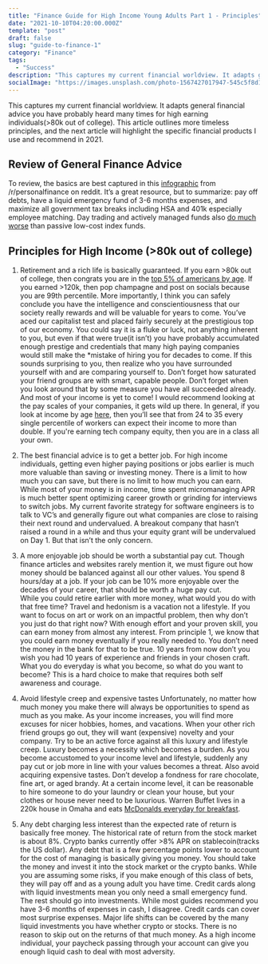 ```yaml
---
title: "Finance Guide for High Income Young Adults Part 1 - Principles"
date: "2021-10-10T04:20:00.000Z"
template: "post"
draft: false
slug: "guide-to-finance-1"
category: "Finance"
tags:
  - "Success"
description: "This captures my current financial worldview. It adapts general financial advice you have probably heard many times for high earning individuals(>80k out of college)."
socialImage: "https://images.unsplash.com/photo-1567427017947-545c5f8d16ad?ixid=MnwxMjA3fDB8MHxwaG90by1wYWdlfHx8fGVufDB8fHx8&ixlib=rb-1.2.1&auto=format&fit=crop&w=1706&q=80"
---
```


This captures my current financial worldview. It adapts general financial advice you have probably heard many times for high earning individuals(>80k out of college). This article outlines more timeless principles, and the next article will highlight the specific financial products I use and recommend in 2021.

## Review of General Finance Advice

To review, the basics are best captured in this [infographic](https://imgur.com/lSoUQr2) from /r/personalfinance on reddit. It’s a great resource, but to summarize: pay off debts, have a liquid emergency fund of 3-6 months expenses, and maximize all government tax breaks including HSA and 401k especially employee matching. Day trading and actively managed funds also [do much worse](https://www.cnbc.com/2020/09/18/stock-picking-has-a-terrible-track-record-and-its-getting-worse.html) than passive low-cost index funds.

## Principles for High Income (>80k out of college)

1. Retirement and a rich life is basically guaranteed.
   If you earn >80k out of college, then congrats you are in the [top 5% of americans by age](https://dqydj.com/income-percentile-by-age-calculator/). If you earned >120k, then pop champagne and post on socials because you are 99th percentile. More importantly, I think you can safely conclude you have the intelligence and conscientiousness that our society really rewards and will be valuable for years to come. You’ve aced our capitalist test and placed fairly securely at the prestigious top of our economy. You could say it is a fluke or luck, not anything inherent to you, but even if that were true(it isn’t) you have probably accumulated enough prestige and credentials that many high paying companies would still make the \*mistake of hiring you for decades to come.
   If this sounds surprising to you, then realize who you have surrounded yourself with and are comparing yourself to. Don’t forget how saturated your friend groups are with smart, capable people. Don’t forget when you look around that by some measure you have all succeeded already. And most of your income is yet to come! I would recommend looking at the pay scales of your companies, it gets wild up there. In general, if you look at income by age [here](https://dqydj.com/income-percentile-by-age-calculator/), then you’ll see that from 24 to 35 every single percentile of workers can expect their income to more than double. If you're earning tech company equity, then you are in a class all your own.

2. The best financial advice is to get a better job.
   For high income individuals, getting even higher paying positions or jobs earlier is much more valuable than saving or investing money. There is a limit to how much you can save, but there is no limit to how much you can earn. While most of your money is in income, time spent micromanaging APR is much better spent optimizing career growth or grinding for interviews to switch jobs.
   My current favorite strategy for software engineers is to talk to VC’s and generally figure out what companies are close to raising their next round and undervalued. A breakout company that hasn’t raised a round in a while and thus your equity grant will be undervalued on Day 1. But that isn’t the only concern.

3. A more enjoyable job should be worth a substantial pay cut.
   Though finance articles and websites rarely mention it, we must figure out how money should be balanced against all our other values. You spend 8 hours/day at a job. If your job can be 10% more enjoyable over the decades of your career, that should be worth a huge pay cut.  
   While you could retire earlier with more money, what would you do with that free time? Travel and hedonism is a vacation not a lifestyle. If you want to focus on art or work on an impactful problem, then why don’t you just do that right now? With enough effort and your proven skill, you can earn money from almost any interest. From principle 1, we know that you could earn money eventually if you really needed to. You don’t need the money in the bank for that to be true. 10 years from now don’t you wish you had 10 years of experience and friends in your chosen craft. What you do everyday is what you become, so what do you want to become? This is a hard choice to make that requires both self awareness and courage.

4. Avoid lifestyle creep and expensive tastes
   Unfortunately, no matter how much money you make there will always be opportunities to spend as much as you make. As your income increases, you will find more excuses for nicer hobbies, homes, and vacations. When your other rich friend groups go out, they will want (expensive) novelty and your company. Try to be an active force against all this luxury and lifestyle creep. Luxury becomes a necessity which becomes a burden. As you become accustomed to your income level and lifestyle, suddenly any pay cut or job more in line with your values becomes a threat.
   Also avoid acquiring expensive tastes. Don’t develop a fondness for rare chocolate, fine art, or aged brandy. At a certain income level, it can be reasonable to hire someone to do your laundry or clean your house, but your clothes or house never need to be luxurious. Warren Buffet lives in a 220k house in Omaha and eats [McDonalds everyday for breakfast](https://www.cnbc.com/2018/04/18/warren-buffett-buys-breakfast-from-mcdonalds-for-under-3-point-17.html).

5. Any debt charging less interest than the expected rate of return is basically free money.
   The historical rate of return from the stock market is about 8%. Crypto banks currently offer >8% APR on stablecoin(tracks the US dollar). Any debt that is a few percentage points lower to account for the cost of managing is basically giving you money. You should take the money and invest it into the stock market or the crypto banks. While you are assuming some risks, if you make enough of this class of bets, they will pay off and as a young adult you have time.
   Credit cards along with liquid investments mean you only need a small emergency fund. The rest should go into investments.
   While most guides recommend you have 3-6 months of expenses in cash, I disagree. Credit cards can cover most surprise expenses. Major life shifts can be covered by the many liquid investments you have whether crypto or stocks. There is no reason to skip out on the returns of that much money. As a high income individual, your paycheck passing through your account can give you enough liquid cash to deal with most adversity.
